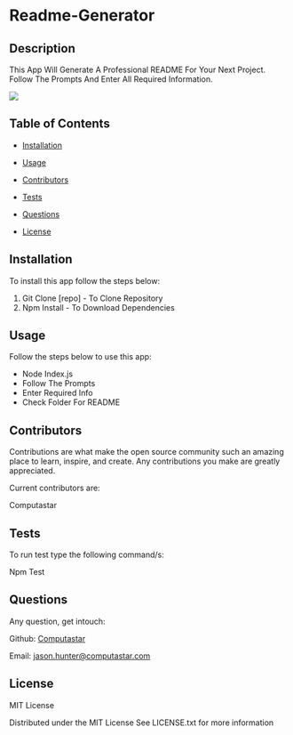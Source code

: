 # Readme-Generator


  ## Description
  This App Will Generate A Professional README For Your Next Project. Follow The Prompts And Enter All Required Information.


  <img src="https://img.shields.io/badge/License-MIT_License-blue.svg">



## Table of Contents 

* [Installation](#installation) 

* [Usage](#usage) 

* [Contributors](#contributors) 

* [Tests](#tests) 

* [Questions](#questions) 

* [License](#license)
 


## Installation 

To install this app follow the steps below: 

  1. Git Clone [repo] - To Clone Repository 
  2. Npm Install - To Download Dependencies


## Usage 

Follow the steps below to use this app: 

  * Node Index.js 
  * Follow The Prompts 
  * Enter Required Info 
  * Check Folder For README


## Contributors 

Contributions are what make the open source community such an amazing place to learn, inspire, and create. Any contributions you make are greatly appreciated. 

Current contributors are: 

  Computastar


## Tests

To run test type the following command/s: 

  Npm Test


## Questions

Any question, get intouch: 

  Github: [Computastar](https://github.com/Computastar)

  Email: jason.hunter@computastar.com

  
## License

  MIT License

  Distributed under the MIT License See LICENSE.txt for more information
